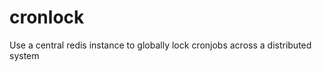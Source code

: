 cronlock
========

Use a central redis instance to globally lock cronjobs across a distributed system